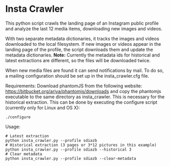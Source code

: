 Insta Crawler
=============

This python script crawls the landing page of an Instagram public profile and analyze the last 12 media items, downloading new images and videos.

With two separate metadata dictionaries, it tracks the images and videos downloaded to the local filesystem. If new images or videos appear in the landing page of the profile, the script downloads them and update the metadata dictionaries. **Note:** Currently the metadata ids for historical and latest extractions are different, so the files will be downloaded twice.

When new media files are found it can send notifications by mail. To do so, a mailing configuration should be set up in the insta_crawler.cfg file.

Requirements:
Download phantomJS from the following website: https://bitbucket.org/ariya/phantomjs/downloads and copy the phantomjs executable to the same directory as insta_crawler. This is necessary for the historical extraction.
This can be done by executing the configure script (currently only for Linux and OS X):
```
./configure
```

Usage:
```
# Latest extraction
python insta_crawler.py --profile sdiazb
# Historical extraction (3 pages or 3*12 pictures in this example)
python insta_crawler.py --profile sdiazb --historical 3
# Clear metadata
python insta_crawler.py --profile sdiazb --clear-metadata
```
